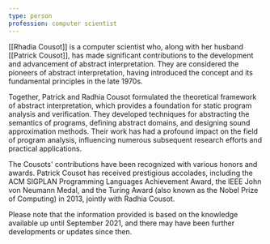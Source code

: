 ```yaml
---
type: person
profession: computer scientist
---
```


[[Rhadia Cousot]] is a computer scientist who, along with her husband [[Patrick Cousot]], has made significant contributions to the development and advancement of abstract interpretation. They are considered the pioneers of abstract interpretation, having introduced the concept and its fundamental principles in the late 1970s.

Together, Patrick and Radhia Cousot formulated the theoretical framework of abstract interpretation, which provides a foundation for static program analysis and verification. They developed techniques for abstracting the semantics of programs, defining abstract domains, and designing sound approximation methods. Their work has had a profound impact on the field of program analysis, influencing numerous subsequent research efforts and practical applications.

The Cousots' contributions have been recognized with various honors and awards. Patrick Cousot has received prestigious accolades, including the ACM SIGPLAN Programming Languages Achievement Award, the IEEE John von Neumann Medal, and the Turing Award (also known as the Nobel Prize of Computing) in 2013, jointly with Radhia Cousot.

Please note that the information provided is based on the knowledge available up until September 2021, and there may have been further developments or updates since then.